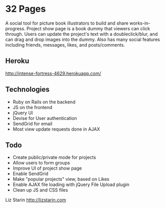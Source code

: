 # 32 Pages

A social tool for picture book illustrators to build and share works-in-progress. Project show page is a book dummy that viewers can click through. Users can update the project's text with a doubleclick/blur, and can drag and drop images into the dummy. Also has many social features including friends, messages, likes, and posts/comments.
## Heroku

http://intense-fortress-4629.herokuapp.com/

## Technologies

- Ruby on Rails on the backend
- JS on the frontend
- jQuery UI
- Devise for User authentication
- SendGrid for email 
- Most view update requests done in AJAX

## Todo

- Create public/private mode for projects
- Allow users to form groups
- Improve UI of project show page
- Enable SendGrid
- Make "popular projects" view, based on Likes
- Enable AJAX file loading with jQuery File Upload plugin
- Clean up JS and CSS files


Liz Starin
http://lizstarin.com

